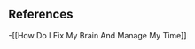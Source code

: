 ## References
<!-- Links to pages not referenced in the content -->
-[[How Do I Fix My Brain And Manage My Time]]